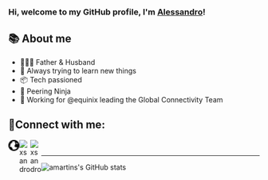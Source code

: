 ### Hi, welcome to my GitHub profile, I'm [Alessandro][pronounce]!

## 📚 About me

- 👨‍👩‍👧 Father & Husband 
- 🔬 Always trying to learn new things
- 📦 Tech passioned
- 🥷 Peering Ninja
- 💼 Working for @equinix leading the Global Connectivity Team

## 🖖Connect with me:
[<img align="left" alt="martins.eng.br" width="22px" src="https://raw.githubusercontent.com/iconic/open-iconic/master/svg/globe.svg" />][website]
[<img align="left" alt="xsandro" width="22px" src="https://cdn.jsdelivr.net/npm/simple-icons@v3/icons/twitter.svg" />][twitter]
[<img align="left" alt="xsandro" width="22px" src="https://cdn.jsdelivr.net/npm/simple-icons@v3/icons/linkedin.svg" />][linkedin]

<br />

---

<img align="left" alt="amartins's GitHub stats" src="https://github-readme-stats.vercel.app/api?username=amartins&show_icons=true&hide_border=true" />

<br />
<br />

[website]: https://www.martins.eng.br
[twitter]: https://twitter.com/xsandro
[linkedin]: https://linkedin.com/in/xsandro
[pronounce]: https://forvo.com/word/alessandro/
